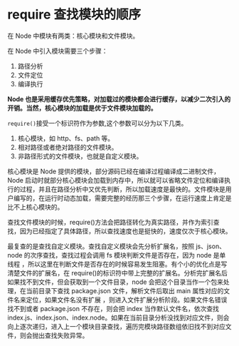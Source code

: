 # require 查找模块的顺序

在 Node 中模块有两类：核心模块和文件模块。

在 Node 中引入模块需要三个步骤：

1. 路径分析
1. 文件定位
1. 编译执行

**Node 也是采用缓存优先策略，对加载过的模块都会进行缓存，以减少二次引入的开销。当然，核心模块的加载是优于文件模块加载的。**

`require()`接受一个标识符作为参数,这个参数可以分为以下几类。

1. 核心模块，如 http、fs、path 等。
1. 相对路径或者绝对路径的文件模块。
1. 非路径形式的文件模块，也就是自定义模块。

核心模块是 Node 提供的模块，部分源码已经在编译过程编译成二进制文件，Node 启动时就部分核心模块会加载到内存中，所以就可以省略文件定位和编译执行的过程，并且在路径分析中又优先判断，所以加载速度是最快的。文件模块是用户编写的，在运行时动态加载，需要完整的经历那三个步骤，在运行速度上肯定是比不上核心模块的。

查找文件模块的时候，require()方法会把路径转化为真实路径，并作为索引查找，因为已经指定了具体路径，所以查找速度也是挺快的，速度仅次于核心模块。

最复查的是查找自定义模块。查找自定义模块会先分析扩展名，按照 js、json、node 的次序查找，查找过程会调用 fs 模块判断文件是否存在，因为 node 是单线程 ，所以这里在判断文件是否存在的时候容易发生阻塞。有个小的优化点是写清楚文件的扩展名，在 require()的标识符中带上完整的扩展名。分析完扩展名后如果找不到文件，但会获取到一个文件目录，node 会把这个目录当作一个包来处理，在当前目录下查找 package.json 文件，解析文件后取出 main 属性对应的文件名来定位，如果文件名没有扩展 ，则进入文件扩展分析阶段。如果文件名错误找不到或者 package.json 不存在，则会把 index 当作默认文件名，依次查找 index.js、index.json、index.node。如果在当前目录分析没找到对应文件，则会向上逐次递归，进入上一个模块目录查找，遍历完模块路径数组依旧找不到对应文件，则会抛出查找失败异常。
